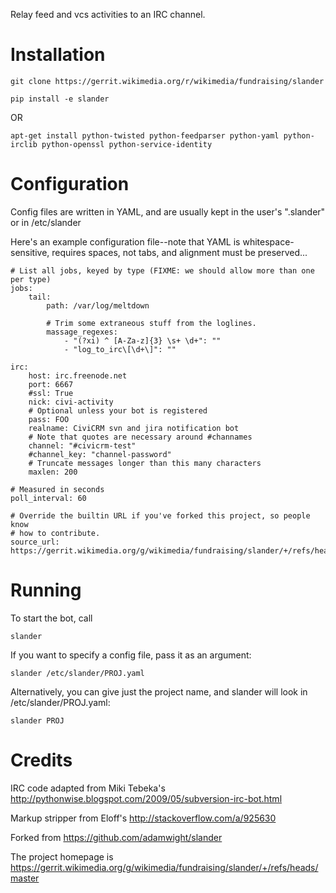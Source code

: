 Relay feed and vcs activities to an IRC channel.

Installation
============

    git clone https://gerrit.wikimedia.org/r/wikimedia/fundraising/slander

    pip install -e slander

OR

    apt-get install python-twisted python-feedparser python-yaml python-irclib python-openssl python-service-identity

Configuration
=============

Config files are written in YAML, and are usually kept in the user's ".slander" or in /etc/slander

Here's an example configuration file--note that YAML is whitespace-sensitive,
requires spaces, not tabs, and alignment must be preserved...

    # List all jobs, keyed by type (FIXME: we should allow more than one per type)
    jobs:
        tail:
            path: /var/log/meltdown

            # Trim some extraneous stuff from the loglines.
            massage_regexes:
                - "(?xi) ^ [A-Za-z]{3} \s+ \d+": ""
                - "log_to_irc\[\d+\]": ""

    irc:
        host: irc.freenode.net
        port: 6667
        #ssl: True
        nick: civi-activity
        # Optional unless your bot is registered
        pass: FOO
        realname: CiviCRM svn and jira notification bot
        # Note that quotes are necessary around #channames
        channel: "#civicrm-test"
        #channel_key: "channel-password"
        # Truncate messages longer than this many characters
        maxlen: 200

    # Measured in seconds
    poll_interval: 60

    # Override the builtin URL if you've forked this project, so people know
    # how to contribute.
    source_url: https://gerrit.wikimedia.org/g/wikimedia/fundraising/slander/+/refs/heads/master

Running
=======

To start the bot, call

    slander

If you want to specify a config file, pass it as an argument:

    slander /etc/slander/PROJ.yaml

Alternatively, you can give just the project name, and slander will look in /etc/slander/PROJ.yaml:

    slander PROJ

Credits
=======
IRC code adapted from Miki Tebeka's http://pythonwise.blogspot.com/2009/05/subversion-irc-bot.html

Markup stripper from Eloff's http://stackoverflow.com/a/925630

Forked from https://github.com/adamwight/slander

The project homepage is https://gerrit.wikimedia.org/g/wikimedia/fundraising/slander/+/refs/heads/master
